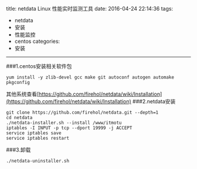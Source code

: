 title: netdata  Linux 性能实时监测工具
date: 2016-04-24 22:14:36
tags:
- netdata
- 安装
- 性能监控
- centos
categories:
- 安装
---
###1.centos安装相关软件包
```shell
yum install -y zlib-devel gcc make git autoconf autogen automake pkgconfig
```
其他系统查看[https://github.com/firehol/netdata/wiki/Installation](https://github.com/firehol/netdata/wiki/Installation)
###2.netdata安装
```shell
git clone https://github.com/firehol/netdata.git --depth=1
cd netdata
./netdata-installer.sh --install /www/itmotu
iptables -I INPUT -p tcp --dport 19999 -j ACCEPT
service iptables save
service iptables restart
```
###3.卸载
```shell
./netdata-uninstaller.sh
```
